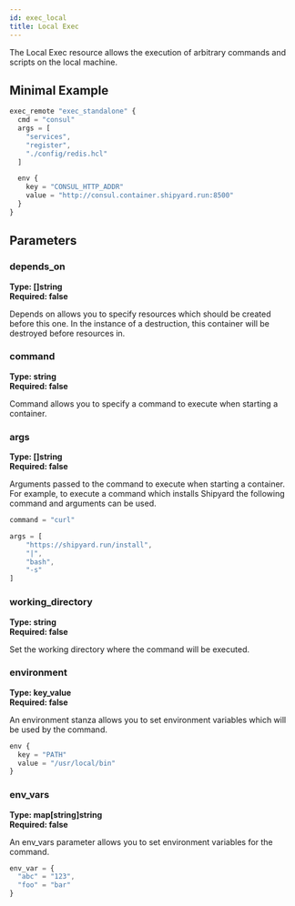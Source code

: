 ```yaml
---
id: exec_local
title: Local Exec
---
```


The Local Exec resource allows the execution of arbitrary commands and scripts on the local machine.

## Minimal Example

```javascript
exec_remote "exec_standalone" {
  cmd = "consul"
  args = [
    "services",
    "register",
    "./config/redis.hcl"
  ]

  env {
    key = "CONSUL_HTTP_ADDR"
    value = "http://consul.container.shipyard.run:8500"
  }
}
```

## Parameters


### depends_on
**Type: []string**  
**Required: false**

Depends on allows you to specify resources which should be created before this one. In the instance of a destruction, this container will be destroyed before
resources in.


### command
**Type: string**  
**Required: false**

Command allows you to specify a command to execute when starting a container.

### args
**Type: []string**  
**Required: false**

Arguments passed to the  command to execute when starting a container. For example, to execute a command which installs Shipyard the following command and arguments can be used.

```javascript
command = "curl"

args = [
    "https://shipyard.run/install",
    "|",
    "bash",
    "-s"
]
```

### working_directory
**Type: string**  
**Required: false**

Set the working directory where the command will be executed.

### environment
**Type: key_value**  
**Required: false**

An environment stanza allows you to set environment variables which will be used by the command.

```javascript
env {
  key = "PATH"
  value = "/usr/local/bin"
}
```

### env_vars
**Type: map[string]string**  
**Required: false**

An env_vars parameter allows you to set environment variables for the command. 

```javascript
env_var = {
  "abc" = "123",
  "foo" = "bar"
}